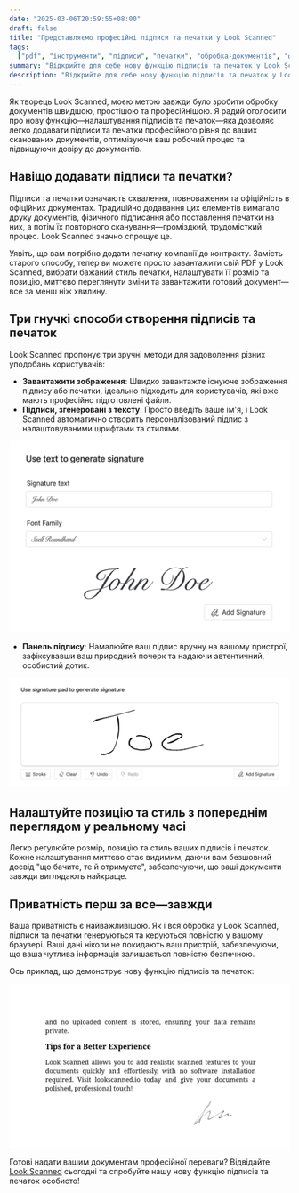 ```yaml
---
date: "2025-03-06T20:59:55+08:00"
draft: false
title: "Представляємо професійні підписи та печатки у Look Scanned"
tags:
  ["pdf", "інструменти", "підписи", "печатки", "обробка-документів", "функції"]
summary: "Відкрийте для себе нову функцію підписів та печаток у Look Scanned, яка дозволяє додавати професійні підписи та печатки до ваших документів безпосередньо у браузері. Дізнайтеся про різні способи створення підписів, можливості налаштування та обробку, орієнтовану на приватність."
description: "Відкрийте для себе нову функцію підписів та печаток у Look Scanned, яка дозволяє додавати професійні підписи та печатки до ваших документів безпосередньо у браузері. Дізнайтеся про різні способи створення підписів, можливості налаштування та обробку, орієнтовану на приватність."
---
```


Як творець Look Scanned, моєю метою завжди було зробити обробку документів швидшою, простішою та професійнішою. Я радий оголосити про нову функцію—налаштування підписів та печаток—яка дозволяє легко додавати підписи та печатки професійного рівня до ваших сканованих документів, оптимізуючи ваш робочий процес та підвищуючи довіру до документів.

## Навіщо додавати підписи та печатки?

Підписи та печатки означають схвалення, повноваження та офіційність в офіційних документах. Традиційно додавання цих елементів вимагало друку документів, фізичного підписання або поставлення печатки на них, а потім їх повторного сканування—громіздкий, трудомісткий процес. Look Scanned значно спрощує це.

Уявіть, що вам потрібно додати печатку компанії до контракту. Замість старого способу, тепер ви можете просто завантажити свій PDF у Look Scanned, вибрати бажаний стиль печатки, налаштувати її розмір та позицію, миттєво переглянути зміни та завантажити готовий документ—все за менш ніж хвилину.

## Три гнучкі способи створення підписів та печаток

Look Scanned пропонує три зручні методи для задоволення різних уподобань користувачів:

- **Завантажити зображення**: Швидко завантажте існуюче зображення підпису або печатки, ідеально підходить для користувачів, які вже мають професійно підготовлені файли.
- **Підписи, згенеровані з тексту**: Просто введіть ваше ім'я, і Look Scanned автоматично створить персоналізований підпис з налаштовуваними шрифтами та стилями.

![Приклад підпису, згенерованого з тексту](./use-text-to-generate-signature-example.webp)

- **Панель підпису**: Намалюйте ваш підпис вручну на вашому пристрої, зафіксувавши ваш природний почерк та надаючи автентичний, особистий дотик.

![Приклад панелі підпису](./use-signature-pad-to-generate-signature-example.webp)

## Налаштуйте позицію та стиль з попереднім переглядом у реальному часі

Легко регулюйте розмір, позицію та стиль ваших підписів і печаток. Кожне налаштування миттєво стає видимим, даючи вам безшовний досвід "що бачите, те й отримуєте", забезпечуючи, що ваші документи завжди виглядають найкраще.

## Приватність перш за все—завжди

Ваша приватність є найважливішою. Як і вся обробка у Look Scanned, підписи та печатки генеруються та керуються повністю у вашому браузері. Ваші дані ніколи не покидають ваш пристрій, забезпечуючи, що ваша чутлива інформація залишається повністю безпечною.

Ось приклад, що демонструє нову функцію підписів та печаток:

![Приклад підпису та печатки](./signature-and-stamp-example.webp)

Готові надати вашим документам професійної переваги? Відвідайте [Look Scanned](https://lookscanned.io) сьогодні та спробуйте нашу нову функцію підписів та печаток особисто!